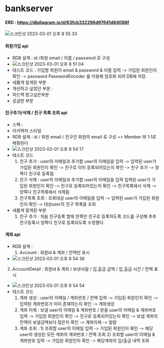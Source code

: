 # bankserver

#### ERD : https://dbdiagram.io/d/63fcb332296d97641d84088f
![스크린샷 2023-03-01 오후 8 55 33](https://user-images.githubusercontent.com/65608960/222132719-be6ae0df-aebd-4539-b26d-667b48832574.png)

#### 회원가입 api

- RDB 설계 : id /회원 email / 이름 / password 로 구성
- ![스크린샷 2023-03-01 오후 8 51 04](https://user-images.githubusercontent.com/65608960/222131859-0a767727-1589-4958-a3de-92b9d4f8c797.png) 
- 테스트 코드 : 가입할 회원이 email & password & 이름 입력 -> 가입된 회원인지 확인 -> password PasswordEncoder 를 이용해 암호화 되어 DB에 저장.
- 새롭게 알게된 부분
- 개선하고 싶었던 부분 : 
- 피드백 받고싶은부분
- 궁굼한 부분

#### 친구추가/삭제 / 친구 목록 조회 api
- 스펙 : 
- 아키텍처 스타일
- RDB 설계 : id / 회원 email / 친구인 회원의 email 로 구성 => Member 와 1:1로 매핑된다
- ![스크린샷 2023-03-01 오후 8 54 17](https://user-images.githubusercontent.com/65608960/222132690-6de0c3d6-b40a-468e-b5d8-c3c02f4003a2.png)
- 테스트 코드 
  1) 친구 추가 : user의 이메일과 추가할 user의 이메일을 입력 -> 입력된 user가 가입된 회원인지 확인 -> 친구로 이미 등록되어있는지 확인 -> 친구 추가 -> 양쪽다 친구로 등록됨
  2) 친구 삭제 : user의 이메일과 추가할 user의 이메일을 입력 입력된 user가 가입된 회원인지 확인 -> 친구로  등록되어있는지 확인 -> 친구목록에서 삭제 -> 양쪽다 친구목록에서 삭제됨
  3) 친구목록 조회 : 조회대상 user의 이메일을 입력 -> 입력된 user가 가입된 회원인지 확인 -> 대상user의 친구 목록을 조회
- 새롭게 알게된 부분
  1) 친구 추가 : 처음 친구등록 할때 한쪽만 친구로 등록하도록 코드를 구성해 추후 친구등록시 양쪽다 친구로 등록되도록 수정했다.


#### 계좌 api
- RDB 설계 :
  1) Account : 회원id & 계좌 /  잔액만 표시 
-  ![스크린샷 2023-03-01 오후 8 54 38](https://user-images.githubusercontent.com/65608960/222132699-93d333ac-1719-4fe6-9b1b-01c241408442.png)
  2) AccountDetail : 회원id & 계좌 / 보낸사람 / 입,출금 금액 / 입,출금 시간 / 잔액 표시 
- ![스크린샷 2023-03-01 오후 8 54 54](https://user-images.githubusercontent.com/65608960/222132703-bdbc8d87-a015-4b10-bc48-ebe8ab7cdc99.png)
- 테스트 코드 
  1) 계좌 생성 : user의 이메일 / 계좌번호 / 잔액 입력 -> 가입된 회원인지 확인 -> 입력된 계좌번호가 이미 존재하는지 확인 -> 계좌생성
  2) 계좌 이체 : 보낼 user의 이메일  & 계좌번호 / 받을 user의 이메일 & 계좌버호 입력 ->  가입된 회원인지 확인 -> 친구로 등록되어있는지 확인 -> 보낼 계좌의 잔액이 보낼금액보다 많은지 확인 -> 계좌이체 -> 알람 
  3) 계좌 조회 : 1) 조회할 user의 이메일 입력 ->  가입된 회원인지 확인 -> 해당 user의 생성된 모든 계좌의 계좌번호 / 잔액 조회
               2) 조회할 user의 이메일 & 계좌번호 입력 -> 가입된 회원인지 확인 -> 해당계좌의 입/출금 내역 조회


